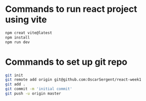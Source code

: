 # Commands to run react project using vite

```bash
npm creat vite@latest
npm install
npm run dev
```



# Commands to set up git repo
```bash
git init
git remote add origin git@github.com:OscarSergent/react-week1
git add .
git commit -m 'initial commit'
git push -u origin master